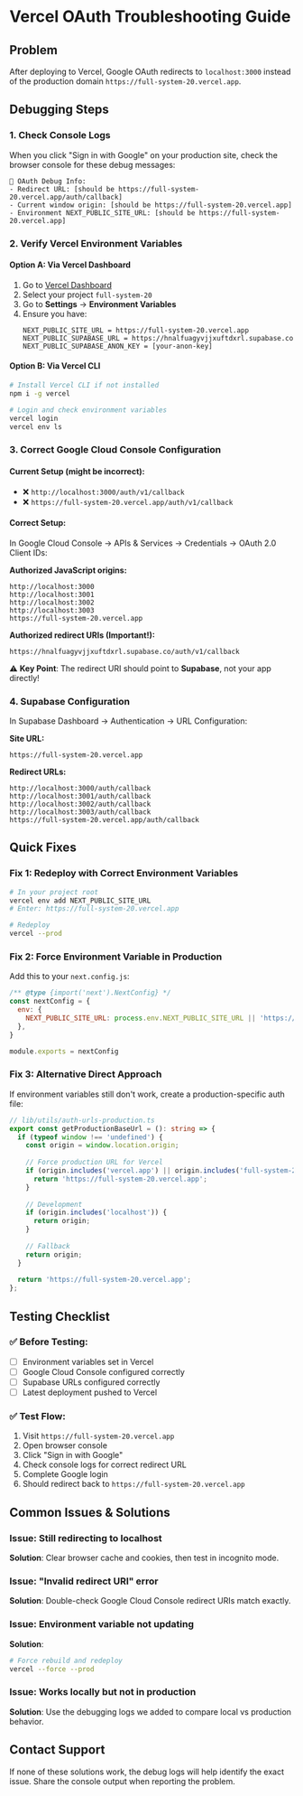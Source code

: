 # Vercel OAuth Troubleshooting Guide

## Problem
After deploying to Vercel, Google OAuth redirects to `localhost:3000` instead of the production domain `https://full-system-20.vercel.app`.

## Debugging Steps

### 1. Check Console Logs
When you click "Sign in with Google" on your production site, check the browser console for these debug messages:
```
🔗 OAuth Debug Info:
- Redirect URL: [should be https://full-system-20.vercel.app/auth/callback]
- Current window origin: [should be https://full-system-20.vercel.app]
- Environment NEXT_PUBLIC_SITE_URL: [should be https://full-system-20.vercel.app]
```

### 2. Verify Vercel Environment Variables

#### Option A: Via Vercel Dashboard
1. Go to [Vercel Dashboard](https://vercel.com/dashboard)
2. Select your project `full-system-20`
3. Go to **Settings** → **Environment Variables**
4. Ensure you have:
   ```
   NEXT_PUBLIC_SITE_URL = https://full-system-20.vercel.app
   NEXT_PUBLIC_SUPABASE_URL = https://hnalfuagyvjjxuftdxrl.supabase.co
   NEXT_PUBLIC_SUPABASE_ANON_KEY = [your-anon-key]
   ```

#### Option B: Via Vercel CLI
```bash
# Install Vercel CLI if not installed
npm i -g vercel

# Login and check environment variables
vercel login
vercel env ls
``````

### 3. Correct Google Cloud Console Configuration <sdgs>

#### Current Setup (might be incorrect):
- ❌ `http://localhost:3000/auth/v1/callback`
- ❌ `https://full-system-20.vercel.app/auth/v1/callback`

#### Correct Setup:
In Google Cloud Console → APIs & Services → Credentials → OAuth 2.0 Client IDs:

**Authorized JavaScript origins:**
```
http://localhost:3000
http://localhost:3001
http://localhost:3002
http://localhost:3003
https://full-system-20.vercel.app
```

**Authorized redirect URIs (Important!):**
```
https://hnalfuagyvjjxuftdxrl.supabase.co/auth/v1/callback
```

⚠️ **Key Point**: The redirect URI should point to **Supabase**, not your app directly!

### 4. Supabase Configuration

In Supabase Dashboard → Authentication → URL Configuration:

**Site URL:**
```
https://full-system-20.vercel.app
```

**Redirect URLs:**
```
http://localhost:3000/auth/callback
http://localhost:3001/auth/callback
http://localhost:3002/auth/callback
http://localhost:3003/auth/callback
https://full-system-20.vercel.app/auth/callback
```

## Quick Fixes

### Fix 1: Redeploy with Correct Environment Variables
```bash
# In your project root
vercel env add NEXT_PUBLIC_SITE_URL
# Enter: https://full-system-20.vercel.app

# Redeploy
vercel --prod
```

### Fix 2: Force Environment Variable in Production
Add this to your `next.config.js`:
```js
/** @type {import('next').NextConfig} */
const nextConfig = {
  env: {
    NEXT_PUBLIC_SITE_URL: process.env.NEXT_PUBLIC_SITE_URL || 'https://full-system-20.vercel.app',
  },
}

module.exports = nextConfig
```

### Fix 3: Alternative Direct Approach
If environment variables still don't work, create a production-specific auth file:

```typescript
// lib/utils/auth-urls-production.ts
export const getProductionBaseUrl = (): string => {
  if (typeof window !== 'undefined') {
    const origin = window.location.origin;
    
    // Force production URL for Vercel
    if (origin.includes('vercel.app') || origin.includes('full-system-20')) {
      return 'https://full-system-20.vercel.app';
    }
    
    // Development
    if (origin.includes('localhost')) {
      return origin;
    }
    
    // Fallback
    return origin;
  }
  
  return 'https://full-system-20.vercel.app';
};
```

## Testing Checklist

### ✅ Before Testing:
- [ ] Environment variables set in Vercel
- [ ] Google Cloud Console configured correctly
- [ ] Supabase URLs configured correctly
- [ ] Latest deployment pushed to Vercel

### ✅ Test Flow:
1. Visit `https://full-system-20.vercel.app`
2. Open browser console
3. Click "Sign in with Google"
4. Check console logs for correct redirect URL
5. Complete Google login
6. Should redirect back to `https://full-system-20.vercel.app`

## Common Issues & Solutions

### Issue: Still redirecting to localhost
**Solution**: Clear browser cache and cookies, then test in incognito mode.

### Issue: "Invalid redirect URI" error
**Solution**: Double-check Google Cloud Console redirect URIs match exactly.

### Issue: Environment variable not updating
**Solution**: 
```bash
# Force rebuild and redeploy
vercel --force --prod
```

### Issue: Works locally but not in production
**Solution**: Use the debugging logs we added to compare local vs production behavior.

## Contact Support
If none of these solutions work, the debug logs will help identify the exact issue. Share the console output when reporting the problem.